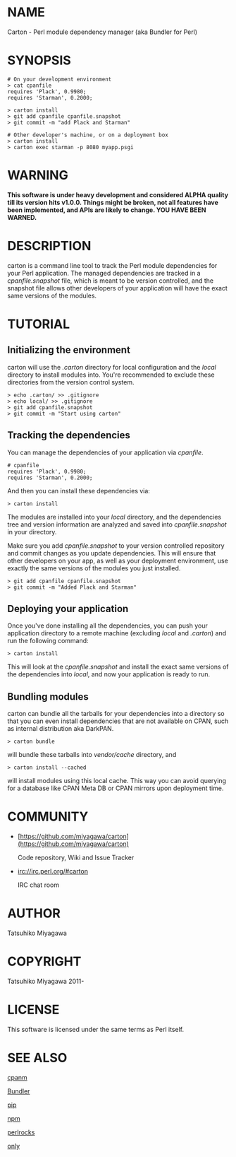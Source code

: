 # NAME

Carton - Perl module dependency manager (aka Bundler for Perl)

# SYNOPSIS

    # On your development environment
    > cat cpanfile
    requires 'Plack', 0.9980;
    requires 'Starman', 0.2000;

    > carton install
    > git add cpanfile cpanfile.snapshot
    > git commit -m "add Plack and Starman"

    # Other developer's machine, or on a deployment box
    > carton install
    > carton exec starman -p 8080 myapp.psgi

# WARNING

__This software is under heavy development and considered ALPHA
quality till its version hits v1.0.0. Things might be broken, not all
features have been implemented, and APIs are likely to change. YOU
HAVE BEEN WARNED.__

# DESCRIPTION

carton is a command line tool to track the Perl module dependencies
for your Perl application. The managed dependencies are tracked in a
_cpanfile.snapshot_ file, which is meant to be version controlled, and the
snapshot file allows other developers of your application will have the
exact same versions of the modules.

# TUTORIAL

## Initializing the environment

carton will use the _.carton_ directory for local configuration and
the _local_ directory to install modules into. You're recommended to
exclude these directories from the version control system.

    > echo .carton/ >> .gitignore
    > echo local/ >> .gitignore
    > git add cpanfile.snapshot
    > git commit -m "Start using carton"

## Tracking the dependencies

You can manage the dependencies of your application via _cpanfile_.

    # cpanfile
    requires 'Plack', 0.9980;
    requires 'Starman', 0.2000;

And then you can install these dependencies via:

    > carton install

The modules are installed into your _local_ directory, and the
dependencies tree and version information are analyzed and saved into
_cpanfile.snapshot_ in your directory.

Make sure you add _cpanfile.snapshot_ to your version controlled repository
and commit changes as you update dependencies. This will ensure that
other developers on your app, as well as your deployment environment,
use exactly the same versions of the modules you just installed.

    > git add cpanfile cpanfile.snapshot
    > git commit -m "Added Plack and Starman"

## Deploying your application

Once you've done installing all the dependencies, you can push your
application directory to a remote machine (excluding _local_ and
_.carton_) and run the following command:

    > carton install

This will look at the _cpanfile.snapshot_ and install the exact same
versions of the dependencies into _local_, and now your application
is ready to run.

## Bundling modules

carton can bundle all the tarballs for your dependencies into a
directory so that you can even install dependencies that are not
available on CPAN, such as internal distribution aka DarkPAN.

    > carton bundle

will bundle these tarballs into _vendor/cache_ directory, and

    > carton install --cached

will install modules using this local cache. This way you can avoid
querying for a database like CPAN Meta DB or CPAN mirrors upon
deployment time.

# COMMUNITY

- [https://github.com/miyagawa/carton](https://github.com/miyagawa/carton)

    Code repository, Wiki and Issue Tracker

- [irc://irc.perl.org/\#carton](irc://irc.perl.org/\#carton)

    IRC chat room

# AUTHOR

Tatsuhiko Miyagawa

# COPYRIGHT

Tatsuhiko Miyagawa 2011-

# LICENSE

This software is licensed under the same terms as Perl itself.

# SEE ALSO

[cpanm](http://search.cpan.org/perldoc?cpanm)

[Bundler](http://gembundler.com/)

[pip](http://pypi.python.org/pypi/pip)

[npm](http://npmjs.org/)

[perlrocks](https://github.com/gugod/perlrocks)

[only](http://search.cpan.org/perldoc?only)
